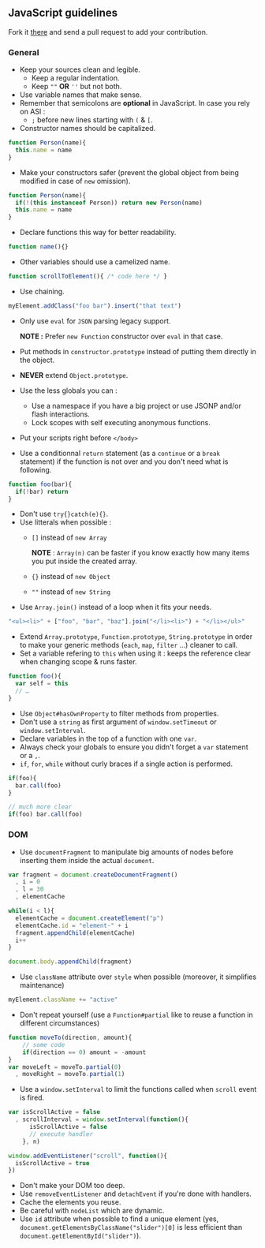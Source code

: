 ## JavaScript guidelines

Fork it [there](https://github.com/mlbli/js-guidelines) and send a pull request to add your contribution. 

### General

* Keep your sources clean and legible. 
  * Keep a regular indentation.
  * Keep `""` **OR** `''` but not both.
* Use variable names that make sense.
* Remember that semicolons are **optional** in JavaScript. 
  In case you rely on ASI : 
    * `;` before new lines starting with `(` & `[`. 
* Constructor names should be capitalized.
  
```javascript
function Person(name){
  this.name = name
}
```

* Make your constructors safer (prevent the global object from being modified in case of `new` omission).

```javascript
function Person(name){
  if(!(this instanceof Person)) return new Person(name)
  this.name = name
}
```

* Declare functions this way for better readability.

```javascript
function name(){}
```

* Other variables should use a camelized name.
  
```javascript
function scrollToElement(){ /* code here */ }
```

* Use chaining. 

```javascript
myElement.addClass("foo bar").insert("that text")
```

* Only use `eval` for `JSON` parsing legacy support.
  
    **NOTE :** Prefer `new Function` constructor over `eval` in that case. 
   
* Put methods in `constructor.prototype` instead of putting them directly in the object. 
* **NEVER** extend `Object.prototype`. 
* Use the less globals you can :
    * Use a namespace if you have a big project or use JSONP and/or flash interactions. 
    * Lock scopes with self executing anonymous functions. 
* Put your scripts right before `</body>`
* Use a conditionnal `return` statement (as a `continue` or a `break` statement) if the function is not over and you don't need what is following. 

```javascript
function foo(bar){
  if(!bar) return
}
```
  
* Don't use `try{}catch(e){}`.
* Use litterals when possible :
  * `[]` instead of `new Array`
    
    **NOTE** : `Array(n)` can be faster if you know exactly how many items you put inside the created array. 
  * `{}` instead of `new Object`
  * `""` instead of `new String`
* Use `Array.join()` instead of a loop when it fits your needs. 
  
```javascript
"<ul><li>" + ["foo", "bar", "baz"].join("</li><li>") + "</li></ul>"
```

* Extend `Array.prototype`, `Function.prototype`, `String.prototype` in order to make your generic methods (`each`, `map`, `filter` ...) cleaner to call. 
* Set a variable refering to `this` when using it : keeps the reference clear when changing scope & runs faster. 
  
```javascript
function foo(){
  var self = this
  // …
}
```

* Use `Object#hasOwnProperty` to filter methods from properties. 
* Don't use a `string` as first argument of `window.setTimeout` or `window.setInterval`.
* Declare variables in the top of a function with one `var`.
* Always check your globals to ensure you didn't forget a `var` statement or a `,`. 
* `if`, `for`, `while` without curly braces if a single action is performed. 

```javascript
if(foo){
  bar.call(foo)
}

// much more clear
if(foo) bar.call(foo)
```

### DOM

* Use `documentFragment` to manipulate big amounts of nodes before inserting them inside the actual `document`. 

```javascript
var fragment = document.createDocumentFragment()
  , i = 0
  , l = 30
  , elementCache

while(i < l){
  elementCache = document.createElement("p")
  elementCache.id = "element-" + i
  fragment.appendChild(elementCache)
  i++
}

document.body.appendChild(fragment)
```

* Use `className` attribute over `style` when possible (moreover, it simplifies maintenance)

```javascript
myElement.className += "active"
```
  
* Don't repeat yourself (use a `Function#partial` like to reuse a function in different circumstances)

```javascript
function moveTo(direction, amount){
    // some code
    if(direction == 0) amount = -amount
}
var moveLeft = moveTo.partial(0)
  , moveRight = moveTo.partial(1)
```
  
* Use a `window.setInterval` to limit the functions called when `scroll` event is fired. 

```javascript
var isScrollActive = false
  , scrollInterval = window.setInterval(function(){
      isScrollActive = false
      // execute handler
    }, n)

window.addEventListener("scroll", function(){
  isScrollActive = true
})

```

* Don't make your DOM too deep. 
* Use `removeEventListener` and `detachEvent` if you're done with handlers. 
* Cache the elements you reuse. 
* Be careful with `nodeList` which are dynamic. 
* Use `id` attribute when possible to find a unique element (yes, `document.getElementsByClassName("slider")[0]` is less efficient than `document.getElementById("slider")`).


